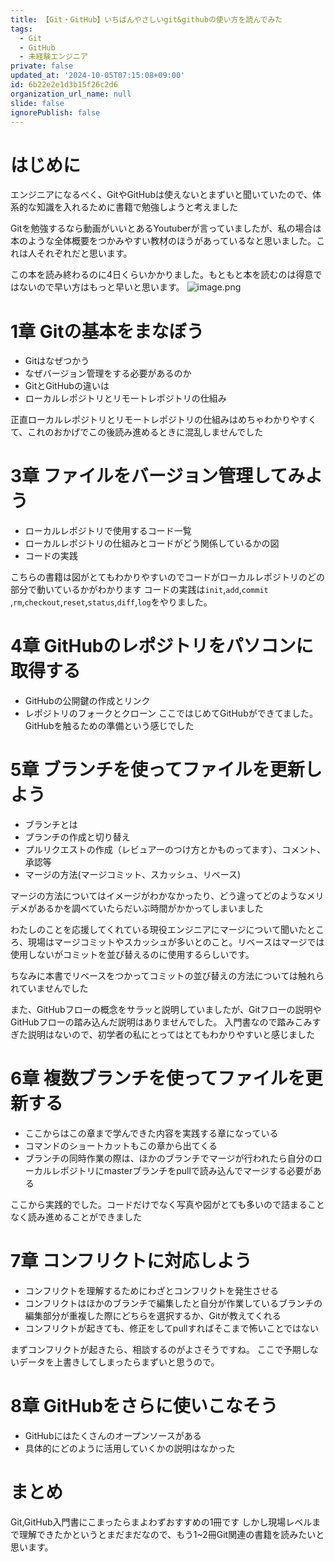 ```yaml
---
title: 【Git・GitHub】いちばんやさしいgit&githubの使い方を読んでみた
tags:
  - Git
  - GitHub
  - 未経験エンジニア
private: false
updated_at: '2024-10-05T07:15:08+09:00'
id: 6b22e2e1d3b15f26c2d6
organization_url_name: null
slide: false
ignorePublish: false
---
```

# はじめに
エンジニアになるべく、GitやGitHubは使えないとまずいと聞いていたので、体系的な知識を入れるために書籍で勉強しようと考えました

Gitを勉強するなら動画がいいとあるYoutuberが言っていましたが、私の場合は本のような全体概要をつかみやすい教材のほうがあっているなと思いました。これは人それぞれだと思います。

この本を読み終わるのに4日くらいかかりました。もともと本を読むのは得意ではないので早い方はもっと早いと思います。
![image.png](https://qiita-image-store.s3.ap-northeast-1.amazonaws.com/0/3883070/f9936d92-cf8b-bfd6-60cf-506c748d4e1d.png)

# 1章 Gitの基本をまなぼう
* Gitはなぜつかう
* なぜバージョン管理をする必要があるのか
* GitとGitHubの違いは
* ローカルレポジトリとリモートレポジトリの仕組み

正直ローカルレポジトリとリモートレポジトリの仕組みはめちゃわかりやすくて、これのおかげでこの後読み進めるときに混乱しませんでした

# 3章 ファイルをバージョン管理してみよう
* ローカルレポジトリで使用するコード一覧
* ローカルレポジトリの仕組みとコードがどう関係しているかの図
* コードの実践

こちらの書籍は図がとてもわかりやすいのでコードがローカルレポジトリのどの部分で動いているかがわかります
コードの実践は`init`,`add`,`commit `,`rm`,`checkout`,`reset`,`status`,`diff`,`log`をやりました。

# 4章 GitHubのレポジトリをパソコンに取得する
* GitHubの公開鍵の作成とリンク
* レポジトリのフォークとクローン
ここではじめてGitHubができてました。GitHubを触るための準備という感じでした

# 5章 ブランチを使ってファイルを更新しよう
* ブランチとは
* ブランチの作成と切り替え
* プルリクエストの作成（レビュアーのつけ方とかものってます）、コメント、承認等
* マージの方法(マージコミット、スカッシュ、リベース)

マージの方法についてはイメージがわかなかったり、どう違ってどのようなメリデメがあるかを調べていたらだいぶ時間がかかってしまいました

わたしのことを応援してくれている現役エンジニアにマージについて聞いたところ、現場はマージコミットやスカッシュが多いとのこと。リベースはマージでは使用しないがコミットを並び替えるのに使用するらしいです。

ちなみに本書でリベースをつかってコミットの並び替えの方法については触れられていませんでした

また、GitHubフローの概念をサラッと説明していましたが、Gitフローの説明やGitHubフローの踏み込んだ説明はありませんでした。
入門書なので踏みこみすぎた説明はないので、初学者の私にとってはとてもわかりやすいと感じました

# 6章 複数ブランチを使ってファイルを更新する
* ここからはこの章まで学んできた内容を実践する章になっている
* コマンドのショートカットもこの章から出てくる
* ブランチの同時作業の際は、ほかのブランチでマージが行われたら自分のローカルレポジトリにmasterブランチをpullで読み込んでマージする必要がある

ここから実践的でした。コードだけでなく写真や図がとても多いので詰まることなく読み進めることができました

# 7章 コンフリクトに対応しよう
* コンフリクトを理解するためにわざとコンフリクトを発生させる
* コンフリクトはほかのブランチで編集したと自分が作業しているブランチの編集部分が重複した際にどちらを選択するか、Gitが教えてくれる
* コンフリクトが起きても、修正をしてpullすればそこまで怖いことではない

まずコンフリクトが起きたら、相談するのがよさそうですね。
ここで予期しないデータを上書きしてしまったらまずいと思うので。

# 8章 GitHubをさらに使いこなそう
* GitHubにはたくさんのオープンソースがある
* 具体的にどのように活用していくかの説明はなかった

# まとめ
Git,GitHub入門書にこまったらまよわずおすすめの1冊です
しかし現場レベルまで理解できたかというとまだまだなので、もう1~2冊Git関連の書籍を読みたいと思います。
